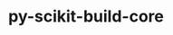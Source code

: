 ---
title: "py-scikit-build-core"
layout: cache
categories: [package, develop-2025-05-04]
meta: {"compilers": ["gcc@11.1.0", "gcc@11.4.0", "gcc@13.2.0"], "num_specs": 8, "num_specs_by_stack": {"data-vis-sdk": 1, "e4s": 3, "e4s-neoverse-v2": 3, "ml-linux-x86_64-rocm": 1, "root": 8}, "oss": ["ubuntu20.04", "ubuntu22.04", "ubuntu24.04"], "platforms": ["linux"], "stacks": ["data-vis-sdk", "e4s", "e4s-neoverse-v2", "ml-linux-x86_64-rocm", "root"], "targets": ["neoverse_v2", "x86_64_v3"], "versions": ["0.11.1"]}
spec_details: [{"compiler": "gcc@11.4.0", "hash": "4neaptkpkbtxmchsrtc2i6iywupy7xq5", "os": "ubuntu22.04", "platform": "linux", "size": "-", "stacks": ["e4s-neoverse-v2", "root"], "target": "neoverse_v2", "variants": ["build_system=python_pip", "+pyproject"], "versions": ["0.11.1"]}, {"compiler": "gcc@11.4.0", "hash": "bxynadl3nw46moomzkjxsowfboye2jrk", "os": "ubuntu22.04", "platform": "linux", "size": "-", "stacks": ["e4s", "root"], "target": "x86_64_v3", "variants": ["build_system=python_pip", "+pyproject"], "versions": ["0.11.1"]}, {"compiler": "gcc@11.4.0", "hash": "eb6gm5yfjef7ae3jx2esv7b3hn764ywq", "os": "ubuntu22.04", "platform": "linux", "size": "-", "stacks": ["e4s-neoverse-v2", "root"], "target": "neoverse_v2", "variants": ["build_system=python_pip", "+pyproject"], "versions": ["0.11.1"]}, {"compiler": "gcc@11.4.0", "hash": "fuss43ianmczposv3jgm5cuhhrxf2ezj", "os": "ubuntu22.04", "platform": "linux", "size": "-", "stacks": ["e4s-neoverse-v2", "root"], "target": "neoverse_v2", "variants": ["build_system=python_pip", "+pyproject"], "versions": ["0.11.1"]}, {"compiler": "gcc@11.1.0", "hash": "l4hkm7fpem6loyy6azej6om3fl4juvje", "os": "ubuntu20.04", "platform": "linux", "size": "-", "stacks": ["data-vis-sdk", "root"], "target": "x86_64_v3", "variants": ["build_system=python_pip", "+pyproject"], "versions": ["0.11.1"]}, {"compiler": "gcc@11.4.0", "hash": "sb4xbrbwbztivi47lbjbtcagvyiig7j4", "os": "ubuntu22.04", "platform": "linux", "size": "-", "stacks": ["e4s", "root"], "target": "x86_64_v3", "variants": ["build_system=python_pip", "+pyproject"], "versions": ["0.11.1"]}, {"compiler": "gcc@11.4.0", "hash": "xiom7kcp5pqh6rpzbdyujkmncuvqd7ne", "os": "ubuntu22.04", "platform": "linux", "size": "-", "stacks": ["e4s", "root"], "target": "x86_64_v3", "variants": ["build_system=python_pip", "+pyproject"], "versions": ["0.11.1"]}, {"compiler": "gcc@13.2.0", "hash": "xvfcnmc3xbnouhe5maal2pnv6zyqs2vh", "os": "ubuntu24.04", "platform": "linux", "size": "-", "stacks": ["ml-linux-x86_64-rocm", "root"], "target": "x86_64_v3", "variants": ["build_system=python_pip", "+pyproject"], "versions": ["0.11.1"]}]
---